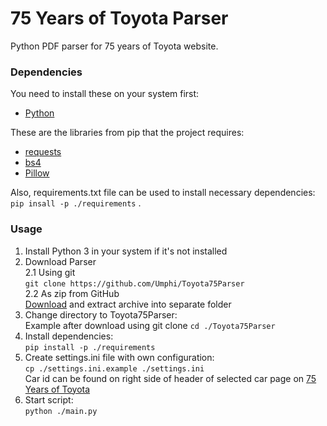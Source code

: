 # 75 Years of Toyota Parser
Python PDF parser for 75 years of Toyota website.

### Dependencies
You need to install these on your system first:

* [Python](https://www.python.org/downloads/)

These are the libraries from pip that the project requires:

* [requests](https://pypi.org/project/requests/)
* [bs4](https://pypi.org/project/beautifulsoup4/)
* [Pillow](https://pypi.org/project/Pillow/)

Also, requirements.txt file can be used to install necessary dependencies: \
``` pip insall -p ./requirements ``` .

### Usage
1. Install Python 3 in your system if it's not installed
2. Download Parser \
2.1 Using git \
``` git clone https://github.com/Umphi/Toyota75Parser ``` \
2.2 As zip from GitHub \
[Download](https://github.com/Umphi/Toyota75Parser/archive/refs/heads/master.zip) and extract archive into separate folder
3. Change directory to Toyota75Parser: \
Example after download using git clone
``` cd ./Toyota75Parser ```
4. Install dependencies: \
``` pip install -p ./requirements ```
5. Create settings.ini file with own configuration: \
``` cp ./settings.ini.example ./settings.ini ``` \
Car id can be found on right side of header of selected car page on [75 Years of Toyota](https://www.toyota-global.com/company/history_of_toyota/75years/vehicle_lineage/family_tree/index.html)
6. Start script: \
``` python ./main.py ```
